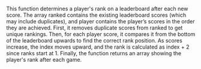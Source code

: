 This function determines a player's rank on a leaderboard after each new score. The array ranked contains the existing leaderboard scores (which may include duplicates), and player contains the player’s scores in the order they are achieved. First, it removes duplicate scores from ranked to get unique rankings. Then, for each player score, it compares it from the bottom of the leaderboard upwards to find the correct rank position. As scores increase, the index moves upward, and the rank is calculated as index + 2 since ranks start at 1. Finally, the function returns an array showing the player's rank after each game.
